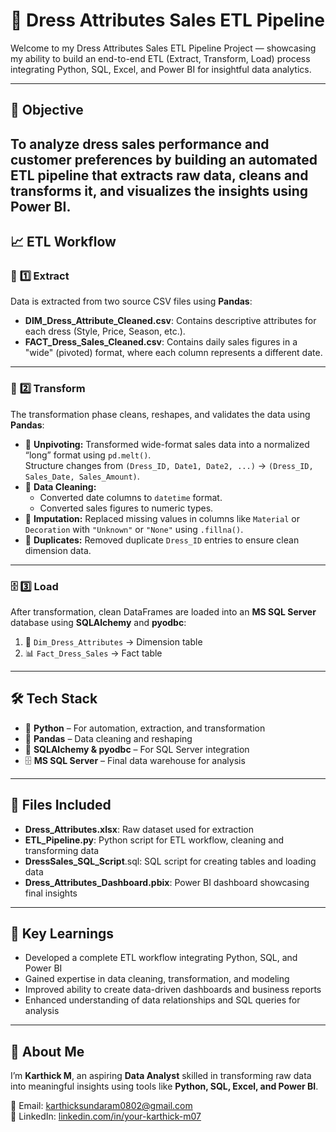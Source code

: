 # 👗 Dress Attributes Sales ETL Pipeline

Welcome to my Dress Attributes Sales ETL Pipeline Project — showcasing my ability to build an end-to-end ETL (Extract, Transform, Load) process integrating Python, SQL, Excel, and Power BI for insightful data analytics.

---

## 🎯 Objective
To analyze dress sales performance and customer preferences by building an automated ETL pipeline that extracts raw data, cleans and transforms it, and visualizes the insights using Power BI.
---

## 📈 ETL Workflow

### 🧩 **1️⃣ Extract**
Data is extracted from two source CSV files using **Pandas**:
   - **DIM_Dress_Attribute_Cleaned.csv**: Contains descriptive attributes for each dress (Style, Price, Season, etc.).
   - **FACT_Dress_Sales_Cleaned.csv**: Contains daily sales figures in a "wide" (pivoted) format, where each column represents a different date.
---

### 🧪 **2️⃣ Transform**
The transformation phase cleans, reshapes, and validates the data using **Pandas**:
- 🔄 **Unpivoting:** Transformed wide-format sales data into a normalized “long” format using `pd.melt()`.  
  Structure changes from `(Dress_ID, Date1, Date2, ...)` → `(Dress_ID, Sales_Date, Sales_Amount)`.
- 🧹 **Data Cleaning:**
  - Converted date columns to `datetime` format.  
  - Converted sales figures to numeric types.  
- 🧩 **Imputation:** Replaced missing values in columns like `Material` or `Decoration` with `"Unknown"` or `"None"` using `.fillna()`.  
- 🚫 **Duplicates:** Removed duplicate `Dress_ID` entries to ensure clean dimension data.

---

### 🗄️ **3️⃣ Load**
After transformation, clean DataFrames are loaded into an **MS SQL Server** database using **SQLAlchemy** and **pyodbc**:
1. 🧱 `Dim_Dress_Attributes` → Dimension table  
2. 📊 `Fact_Dress_Sales` → Fact table  

---

## 🛠️ Tech Stack
- 🐍 **Python** – For automation, extraction, and transformation  
- 🧮 **Pandas** – Data cleaning and reshaping  
- 🧩 **SQLAlchemy & pyodbc** – For SQL Server integration  
- 🗄️ **MS SQL Server** – Final data warehouse for analysis  

---

## 📂 Files Included
- **Dress_Attributes.xlsx**: Raw dataset used for extraction
- **ETL_Pipeline.py**: Python script for ETL workflow, cleaning and transforming data
- **DressSales_SQL_Script**.sql:	SQL script for creating tables and loading data
- **Dress_Attributes_Dashboard.pbix**:	Power BI dashboard showcasing final insights

---
## 🧠 Key Learnings
- Developed a complete ETL workflow integrating Python, SQL, and Power BI
- Gained expertise in data cleaning, transformation, and modeling
- Improved ability to create data-driven dashboards and business reports
- Enhanced understanding of data relationships and SQL queries for analysis
---
## 💬 About Me
I’m **Karthick M**, an aspiring **Data Analyst** skilled in transforming raw data into meaningful insights using tools like **Python, SQL, Excel, and Power BI**.

📧 Email: karthicksundaram0802@gmail.com  
🔗 LinkedIn: [linkedin.com/in/your-karthick-m07](https://linkedin.com/in/karthick-m07)
